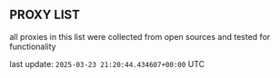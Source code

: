 ## PROXY LIST

all proxies in this list were collected from open sources and tested for functionality

last update: `2025-03-23 21:20:44.434607+00:00` UTC